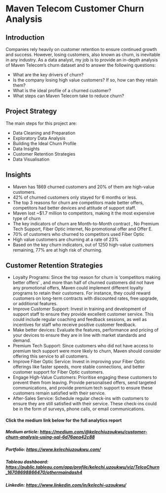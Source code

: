 # Maven Telecom Customer Churn Analysis
## Introduction

Companies rely heavily on customer retention to ensure continued growth and success. However, losing customers, also known as churn, is inevitable in any industry. As a data analyst, my job is to provide an in-depth analysis of Maven Telecom’s churn dataset and to answer the following questions:

- What are the key drivers of churn?
- Is the company losing high value customers? If so, how can they retain them?
- What is the ideal profile of a churned customer?
- What steps can Maven Telecom take to reduce churn?

## Project Strategy
The main steps for this project are:

- Data Cleaning and Preparation
- Exploratory Data Analysis
- Building the Ideal Churn Profile
- Data Insights
- Customer Retention Strategies
- Data Visualisation

## Insights

- Maven has 1869 churned customers and 20% of them are high-value customers.
- 42% of churned customers only stayed for 6 months or less.
- The top 3 reasons for churn are competitors made better offers, competitors had better devices and attitude of support staff.
- Maven lost ~$1.7 million to competitors, making it the most expensive type of churn
- The key indicators of churn are Month-to-Month contract , No Premium Tech Support, Fiber Optic internet, No promotional offer and Offer E.
- 70% of customers who churned to competitors used Fiber Optic
- High value customers are churning at a rate of 23%
- Based on the key churn indicators, out of 1250 high-value customers remaining, 77% are at high risk of churning.

## Customer Retention Strategies

- Loyalty Programs: Since the top reason for churn is ‘competitors making better offers’ , and more than half of churned customers did not have any promotional offers, Maven could implement different loyalty programs to retain their customers. For instance, they could reward customers on long-term contracts with discounted rates, free upgrade, or additional features. 
- Improve Customer Support: Invest in training and development of support staff to ensure they provide excellent customer service. This could include regular coaching and feedback sessions, as well as incentives for staff who receive positive customer feedback.
- Make better devices: Evaluate the features, performance and pricing of your devices to ensure they are in line with market standards and demand.
- Premium Tech Support: Since customers who did not have access to premium tech support were more likely to churn, Maven should consider offering this service to all customers.
- Improve Fiber Optic Service: Invest in improving your Fiber Optic offerings like faster speeds, more stable connections, and better customer support for Fiber Optic customers.
- Engage High-Value Customers: Prioritise engaging these customers to prevent them from leaving. Provide personalised offers, send targeted communications, and provide premium tech support to ensure these customers remain satisfied with their service.
- After-Sales Service: Schedule regular check-ins with customers to ensure they are still satisfied with their service. These check-ins could be in the form of surveys, phone calls, or email communications.

#### Click the medium link below for the full analytics report 

##### Medium article: https://medium.com/@kelechiuzoukwu/customer-churn-analysis-using-sql-6d76aea42c88
##### Portfolio: https://www.kelechiuzoukwu.com/
##### Tableau dashboard: https://public.tableau.com/app/profile/kelechi.uzoukwu/viz/TelcoChurn_16708698866470/othermaindash4
##### Linkedin: https://www.linkedin.com/in/kelechi-uzoukwu/
